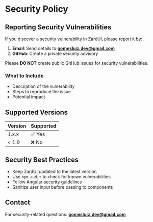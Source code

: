 # Security Policy

## Reporting Security Vulnerabilities

If you discover a security vulnerability in ZardUI, please report it by:

1. **Email**: Send details to **gomesluiz.dev@gmail.com**
2. **GitHub**: Create a private security advisory

Please **DO NOT** create public GitHub issues for security vulnerabilities.

### What to Include

- Description of the vulnerability
- Steps to reproduce the issue
- Potential impact

## Supported Versions

| Version | Supported |
| ------- | --------- |
| 1.x.x   | ✅ Yes    |
| < 1.0   | ❌ No     |

## Security Best Practices

- Keep ZardUI updated to the latest version
- Use `npm audit` to check for known vulnerabilities
- Follow Angular security guidelines
- Sanitize user input before passing to components

## Contact

For security-related questions: **gomesluiz.dev@gmail.com**